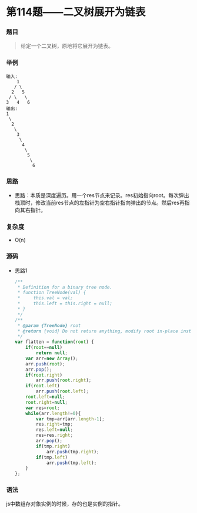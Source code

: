 # 第114题——二叉树展开为链表 

### 题目

> 给定一个二叉树，原地将它展开为链表。

### 举例

```
输入:
    1
   / \
  2   5
 / \   \
3   4   6
输出:
1
 \
  2
   \
    3
     \
      4
       \
        5
         \
          6
```

### 思路

* 思路：本质是深度遍历。用一个res节点来记录。res初始指向root。每次弹出栈顶时，修改当前res节点的左指针为空右指针指向弹出的节点。然后res再指向其右指针。

### 复杂度

- O(n)


### 源码

* 思路1

  ```js
  /**
   * Definition for a binary tree node.
   * function TreeNode(val) {
   *     this.val = val;
   *     this.left = this.right = null;
   * }
   */
  /**
   * @param {TreeNode} root
   * @return {void} Do not return anything, modify root in-place instead.
   */
  var flatten = function(root) {
      if(root==null)
          return null;
      var arr=new Array();
      arr.push(root);
      arr.pop();
      if(root.right)
          arr.push(root.right);
      if(root.left)
          arr.push(root.left);
      root.left=null;
      root.right=null;
      var res=root;
      while(arr.length!=0){
          var tmp=arr[arr.length-1];
          res.right=tmp;
          res.left=null;
          res=res.right;
          arr.pop();
          if(tmp.right)
              arr.push(tmp.right);
          if(tmp.left)
              arr.push(tmp.left);
      }    
  };
  ```

### 语法

js中数组存对象实例的时候，存的也是实例的指针。